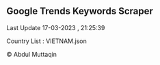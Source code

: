 

## Google Trends Keywords Scraper 
 
Last Update 17-03-2023 , 21:25:39

Country List :
VIETNAM.json



© Abdul Muttaqin 
